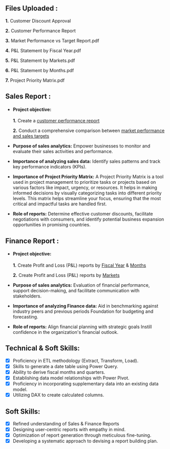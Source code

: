 ## Files Uploaded :
**1.** Customer Discount Approval

**2.** Customer Performance Report

**3.** Market Performance vs Target Report.pdf

**4.** P&L Statement by Fiscal Year.pdf

**5.** P&L Statement by Markets.pdf

**6.** P&L Statement by Months.pdf

**7.** Project Priority Matrix.pdf


## Sales Report :


- #### **Project objective:** 

    **1.** Create a [customer performance report](https://github.com/alokjawale/Excel-Sales-Analytics/blob/main/Customer%20Performance%20Report.pdf)
  
    **2.** Conduct a comprehensive comparison between [market performance and sales targets](https://github.com/alokjawale/Excel-Sales-Analytics/blob/main/Market%20Performance%20vs%20Target%20Report.pdf)

- **Purpose of sales analytics:** Empower businesses to monitor and evaluate their sales activities and performance.

- **Importance of analyzing sales data:** Identify sales patterns and track key performance indicators (KPIs).

- **Importance of Project Priority Matrix:** A Project Priority Matrix is a tool used in project management to prioritize tasks or projects based on various factors like impact, urgency, or resources. It helps in making informed decisions by visually categorizing tasks into different priority levels. This matrix helps streamline your focus, ensuring that the most critical and impactful tasks are handled first.



- **Role of reports:** Determine effective customer discounts, facilitate negotiations with consumers, and identify potential business expansion opportunities in promising countries.


## Finance Report :

- #### **Project objective:** 

    **1.** Create Profit and Loss (P&L) reports by [Fiscal Year](https://github.com/alokjawale/Excel-Sales-Analytics/blob/main/P%26L%20Statement%20by%20Fiscal%20Year.pdf) & [Months](https://github.com/alokjawale/Excel-Sales-Analytics/blob/main/P%26L%20Statement%20by%20Months.pdf)

   **2.** Create Profit and Loss (P&L) reports by [Markets](https://github.com/alokjawale/Excel-Sales-Analytics/blob/main/P%26L%20Statement%20by%20Markets.pdf)

- **Purpose of sales analytics:** Evaluation of financial performance, support decision-making, and facilitate communication with stakeholders.

- **Importance of analyzing Finance data:** Aid in benchmarking against industry peers and previous periods Foundation for budgeting and forecasting.

- **Role of reports:** Align financial planning with strategic goals Instill confidence in the organization's financial outlook.


## Technical & Soft Skills:
- [x]	Proficiency in ETL methodology (Extract, Transform, Load).
- [x]	Skills to generate a date table using Power Query.
- [x]	Ability to derive fiscal months and quarters.
- [x]	Establishing data model relationships with Power Pivot.
- [x]	Proficiency in incorporating supplementary data into an existing data model.
- [x]	Utilizing DAX to create calculated columns.

## Soft Skills:
- [x]	Refined understanding of Sales & Finance Reports
- [x]	Designing user-centric reports with empathy in mind.
- [x]	Optimization of report generation through meticulous fine-tuning.
- [x]	Developing a systematic approach to devising a report building plan.
